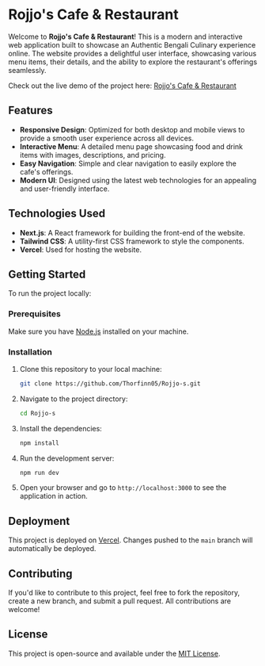 # Rojjo's Cafe & Restaurant

Welcome to **Rojjo's Cafe & Restaurant**! This is a modern and interactive web application built to showcase an Authentic Bengali Culinary experience online. The website provides a delightful user interface, showcasing various menu items, their details, and the ability to explore the restaurant's offerings seamlessly.

Check out the live demo of the project here: [Rojjo's Cafe & Restaurant](https://rojjos-cafenrestaurant.vercel.app/)

## Features

- **Responsive Design**: Optimized for both desktop and mobile views to provide a smooth user experience across all devices.
- **Interactive Menu**: A detailed menu page showcasing food and drink items with images, descriptions, and pricing.
- **Easy Navigation**: Simple and clear navigation to easily explore the cafe's offerings.
- **Modern UI**: Designed using the latest web technologies for an appealing and user-friendly interface.

## Technologies Used

- **Next.js**: A React framework for building the front-end of the website.
- **Tailwind CSS**: A utility-first CSS framework to style the components.
- **Vercel**: Used for hosting the website.

## Getting Started

To run the project locally:

### Prerequisites

Make sure you have [Node.js](https://nodejs.org/) installed on your machine.

### Installation

1. Clone this repository to your local machine:

   ```bash
   git clone https://github.com/Thorfinn05/Rojjo-s.git
   ```

2. Navigate to the project directory:

   ```bash
   cd Rojjo-s
   ```

3. Install the dependencies:

   ```bash
   npm install
   ```

4. Run the development server:

   ```bash
   npm run dev
   ```

5. Open your browser and go to `http://localhost:3000` to see the application in action.

## Deployment

This project is deployed on [Vercel](https://vercel.com/). Changes pushed to the `main` branch will automatically be deployed.

## Contributing

If you'd like to contribute to this project, feel free to fork the repository, create a new branch, and submit a pull request. All contributions are welcome!

## License

This project is open-source and available under the [MIT License](LICENSE).
